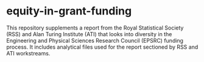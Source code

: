 # equity-in-grant-funding

This repository supplements a report from the Royal Statistical Society (RSS) and Alan Turing Institute (ATI) that looks into diversity in the Engineering and Physical Sciences Research Council (EPSRC) funding process.  It includes analytical files used for the report sectioned by RSS and ATI workstreams.
